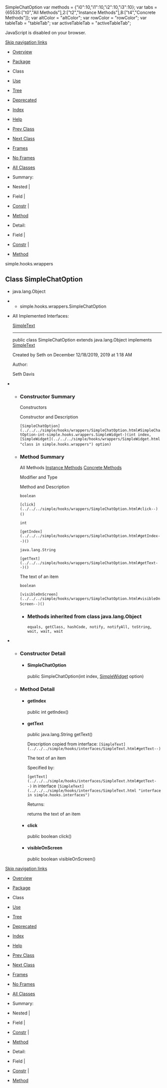SimpleChatOption   <!-- try { if (location.href.indexOf('is-external=true') == -1) { parent.document.title="SimpleChatOption"; } } catch(err) { } //--> var methods = {"i0":10,"i1":10,"i2":10,"i3":10}; var tabs = {65535:\["t0","All Methods"\],2:\["t2","Instance Methods"\],8:\["t4","Concrete Methods"\]}; var altColor = "altColor"; var rowColor = "rowColor"; var tableTab = "tableTab"; var activeTableTab = "activeTableTab";

JavaScript is disabled on your browser.

[Skip navigation links](#skip.navbar.top "Skip navigation links")

*   [Overview](../../../overview-summary.html)
*   [Package](package-summary.html)
*   Class
*   [Use](class-use/SimpleChatOption.html)
*   [Tree](package-tree.html)
*   [Deprecated](../../../deprecated-list.html)
*   [Index](../../../index-files/index-1.html)
*   [Help](../../../help-doc.html)

*   [Prev Class](../../../simple/hooks/wrappers/Clickable.html "class in simple.hooks.wrappers")
*   [Next Class](../../../simple/hooks/wrappers/SimpleGroundItem.html "class in simple.hooks.wrappers")

*   [Frames](../../../index.html?simple/hooks/wrappers/SimpleChatOption.html)
*   [No Frames](SimpleChatOption.html)

*   [All Classes](../../../allclasses-noframe.html)

<!-- allClassesLink = document.getElementById("allclasses\_navbar\_top"); if(window==top) { allClassesLink.style.display = "block"; } else { allClassesLink.style.display = "none"; } //-->

*   Summary: 
*   Nested | 
*   Field | 
*   [Constr](#constructor.summary) | 
*   [Method](#method.summary)

*   Detail: 
*   Field | 
*   [Constr](#constructor.detail) | 
*   [Method](#method.detail)

simple.hooks.wrappers

Class SimpleChatOption
----------------------

*   java.lang.Object
*   *   simple.hooks.wrappers.SimpleChatOption

*   All Implemented Interfaces:
    
    [SimpleText](../../../simple/hooks/interfaces/SimpleText.html "interface in simple.hooks.interfaces")
    
    * * *
    
      
    
    public class SimpleChatOption
    extends java.lang.Object
    implements [SimpleText](../../../simple/hooks/interfaces/SimpleText.html "interface in simple.hooks.interfaces")
    
    Created by Seth on December 12/18/2019, 2019 at 1:18 AM
    
    Author:
    
    Seth Davis
    

*   *   ### Constructor Summary
        
        Constructors 
        
        Constructor and Description
        
        `[SimpleChatOption](../../../simple/hooks/wrappers/SimpleChatOption.html#SimpleChatOption-int-simple.hooks.wrappers.SimpleWidget-)(int index, [SimpleWidget](../../../simple/hooks/wrappers/SimpleWidget.html "class in simple.hooks.wrappers") option)` 
        
    
    *   ### Method Summary
        
        All Methods [Instance Methods](javascript:show\(2\);) [Concrete Methods](javascript:show\(8\);) 
        
        Modifier and Type
        
        Method and Description
        
        `boolean`
        
        `[click](../../../simple/hooks/wrappers/SimpleChatOption.html#click--)()` 
        
        `int`
        
        `[getIndex](../../../simple/hooks/wrappers/SimpleChatOption.html#getIndex--)()` 
        
        `java.lang.String`
        
        `[getText](../../../simple/hooks/wrappers/SimpleChatOption.html#getText--)()`
        
        The text of an item
        
        `boolean`
        
        `[visibleOnScreen](../../../simple/hooks/wrappers/SimpleChatOption.html#visibleOnScreen--)()` 
        
        *   ### Methods inherited from class java.lang.Object
            
            `equals, getClass, hashCode, notify, notifyAll, toString, wait, wait, wait`

*   *   ### Constructor Detail
        
        *   #### SimpleChatOption
            
            public SimpleChatOption(int index,
                                    [SimpleWidget](../../../simple/hooks/wrappers/SimpleWidget.html "class in simple.hooks.wrappers") option)
            
    
    *   ### Method Detail
        
        *   #### getIndex
            
            public int getIndex()
            
        
        *   #### getText
            
            public java.lang.String getText()
            
            Description copied from interface: `[SimpleText](../../../simple/hooks/interfaces/SimpleText.html#getText--)`
            
            The text of an item
            
            Specified by:
            
            `[getText](../../../simple/hooks/interfaces/SimpleText.html#getText--)` in interface `[SimpleText](../../../simple/hooks/interfaces/SimpleText.html "interface in simple.hooks.interfaces")`
            
            Returns:
            
            returns the text of an item
            
        
        *   #### click
            
            public boolean click()
            
        
        *   #### visibleOnScreen
            
            public boolean visibleOnScreen()
            

[Skip navigation links](#skip.navbar.bottom "Skip navigation links")

*   [Overview](../../../overview-summary.html)
*   [Package](package-summary.html)
*   Class
*   [Use](class-use/SimpleChatOption.html)
*   [Tree](package-tree.html)
*   [Deprecated](../../../deprecated-list.html)
*   [Index](../../../index-files/index-1.html)
*   [Help](../../../help-doc.html)

*   [Prev Class](../../../simple/hooks/wrappers/Clickable.html "class in simple.hooks.wrappers")
*   [Next Class](../../../simple/hooks/wrappers/SimpleGroundItem.html "class in simple.hooks.wrappers")

*   [Frames](../../../index.html?simple/hooks/wrappers/SimpleChatOption.html)
*   [No Frames](SimpleChatOption.html)

*   [All Classes](../../../allclasses-noframe.html)

<!-- allClassesLink = document.getElementById("allclasses\_navbar\_bottom"); if(window==top) { allClassesLink.style.display = "block"; } else { allClassesLink.style.display = "none"; } //-->

*   Summary: 
*   Nested | 
*   Field | 
*   [Constr](#constructor.summary) | 
*   [Method](#method.summary)

*   Detail: 
*   Field | 
*   [Constr](#constructor.detail) | 
*   [Method](#method.detail)
